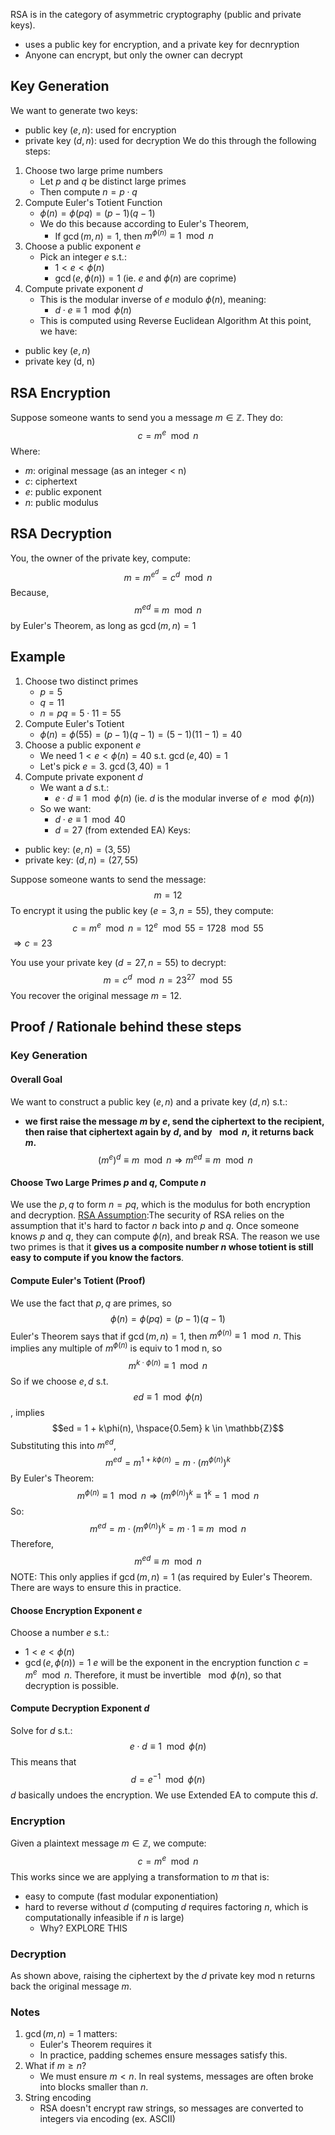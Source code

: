 RSA is in the category of asymmetric cryptography (public and private keys).
- uses a public key for encryption, and a private key for decnryption
- Anyone can encrypt, but only the owner can decrypt
## Key Generation
We want to generate two keys:
- public key $(e, n)$: used for encryption
- private key $(d,n)$: used for decryption
We do this through the following steps:
1. Choose two large prime numbers
	- Let $p$ and $q$ be distinct large primes
	- Then compute $n = p\cdot q$
2. Compute Euler's Totient Function
	- $\phi(n) = \phi(pq) = (p-1)(q-1)$ 
	- We do this because according to Euler's Theorem, 
		- If $\gcd(m,n) = 1$, then $m^{\phi(n)} \equiv 1 \mod n$ 
3. Choose a public exponent $e$
	- Pick an integer $e$ s.t.:
		- $1 < e < \phi(n)$
		- $\gcd(e, \phi(n)) = 1$ (ie. $e$ and $\phi(n)$ are coprime) 
4. Compute private exponent $d$
	- This is the modular inverse of $e$ modulo $\phi(n)$, meaning:
		- $d \cdot e \equiv 1 \mod \phi(n)$
	- This is computed using Reverse Euclidean Algorithm
At this point, we have:
- public key $(e,n)$
- private key (d, n)
## RSA Encryption
Suppose someone wants to send you a message $m \in \mathbb{Z}$. They do:
$$c = m^e \mod n$$
Where:
- $m$: original message (as an integer < n)
- $c$: ciphertext
- $e$: public exponent
- $n$: public modulus
## RSA Decryption
You, the owner of the private key, compute:
$$m = m^{e^d} = c^d \mod n$$
Because,
$$m^{ed} \equiv m \mod n$$
by Euler's Theorem, as long as $\gcd(m,n) = 1$

## Example
1. Choose two distinct primes
	- $p = 5$
	- $q = 11$
	- $n = pq = 5\cdot 11 = 55$
2. Compute Euler's Totient
	- $\phi(n) = \phi(55) = (p-1)(q-1) = (5-1)(11-1) = 40$
3. Choose a public exponent $e$
	- We need $1 < e < \phi(n) = 40$ s.t. $\gcd(e, 40) = 1$
	- Let's pick $e = 3$. $\gcd(3, 40) = 1$
4. Compute private exponent $d$
	- We want a $d$ s.t.:
		- $e \cdot d \equiv 1 \mod \phi(n)$ (ie. $d$ is the modular inverse of $e\mod \phi(n)$)
	- So we want:
		- $d \cdot e \equiv 1 \mod 40$
		- $d = 27$ (from extended EA)
Keys:
- public key: $(e,n) = (3,55)$
- private key: $(d,n) = (27,55)$

Suppose someone wants to send the message:
$$m = 12$$
To encrypt it using the public key $(e = 3, n = 55)$, they compute:
$$c = m^e \mod n = 12^e \mod 55 = 1728 \mod 55$$
$\Rightarrow c = 23$

You use your private key $(d = 27, n = 55)$ to decrypt:
$$m = c^d \mod n = 23^{27} \mod 55$$
You recover the original message $m = 12$.
## Proof / Rationale behind these steps
### Key Generation
#### Overall Goal
We want to construct a public key $(e,n)$ and a private key $(d,n)$ s.t.:
- **we first raise the message $m$ by $e$, send the ciphertext to the recipient, then raise that ciphertext again by $d$, and by $\mod n$, it returns back $m$.**
$$(m^e)^d \equiv m \mod n \Rightarrow m^{ed} \equiv m \mod n$$
#### Choose Two Large Primes $p$ and $q$, Compute $n$
We use the $p, q$ to form $n = pq$, which is the modulus for both encryption and decryption. 
<u>RSA Assumption</u>:The security of RSA relies on the assumption that it's hard to factor $n$ back into $p$ and $q$. 
Once someone knows $p$ and $q$, they can compute $\phi(n)$, and break RSA.
The reason we use two primes is that it **gives us a composite number $n$ whose totient is still easy to compute if you know the factors**.
#### Compute Euler's Totient (Proof)
We use the fact that $p,q$ are primes, so $$\phi(n) = \phi(pq) = (p-1)(q-1)$$
Euler's Theorem says that if $\gcd(m,n) = 1$, then $m^{\phi(n)}\equiv 1 \mod n$. This implies any multiple of $m^{\phi(n)}$ is equiv to 1 mod n, so 
$$m^{k\cdot \phi(n)} \equiv 1 \mod n$$
So if we choose $e, d$ s.t. 
$$ed \equiv 1 \mod \phi(n)$$
, implies 
$$ed = 1 + k\phi(n), \hspace{0.5em} k \in \mathbb{Z}$$
Substituting this into $m^{ed}$, 
$$m^{ed} = m^{1 + k\phi(n)} = m \cdot (m^{\phi(n)})^k$$
By Euler's Theorem:
$$m^{\phi(n)} \equiv 1 \mod n \Rightarrow (m^{\phi(n)})^k \equiv 1^k = 1 \mod n$$
So:
$$m^{ed} = m \cdot (m^{\phi(n)})^k = m \cdot 1 \equiv m \mod n$$
Therefore, 
$$m^{ed} \equiv m \mod n$$
NOTE: This only applies if $\gcd(m,n) = 1$ (as required by Euler's Theorem. There are ways to ensure this in practice.
#### Choose Encryption Exponent $e$
Choose a number $e$ s.t.:
- $1 < e < \phi(n)$
- $\gcd(e, \phi(n)) = 1$
$e$ will be the exponent in the encryption function $c = m^e \mod n$.
Therefore, it must be invertible $\mod \phi(n)$, so that decryption is possible.
#### Compute Decryption Exponent $d$
Solve for $d$ s.t.:
$$e \cdot d \equiv 1 \mod \phi(n)$$
This means that
$$d = e^{-1} \mod \phi(n)$$
$d$ basically undoes the encryption.
We use Extended EA to compute this $d$.
### Encryption
Given a plaintext message $m \in \mathbb{Z}$, we compute:
$$c = m^e \mod n$$
This works since we are applying a transformation to $m$ that is:
- easy to compute (fast modular exponentiation)
- hard to reverse without $d$ (computing $d$ requires factoring $n$, which is computationally infeasible if $n$ is large)
	- Why? EXPLORE THIS
### Decryption
As shown above, raising the ciphertext by the $d$ private key mod n returns back the original message $m$.
### Notes
1. $\gcd(m,n) = 1$ matters:
	- Euler's Theorem requires it
	- In practice, padding schemes ensure messages satisfy this.
2. What if $m \geq n$?
	- We must ensure $m < n$. In real systems, messages are often broke into blocks smaller than $n$.
3. String encoding
	- RSA doesn't encrypt raw strings, so messages are converted to integers via encoding (ex. ASCII)



